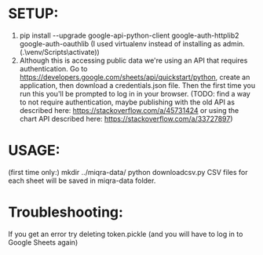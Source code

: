 
# SETUP:
1. pip install --upgrade google-api-python-client google-auth-httplib2 google-auth-oauthlib
  (I used virtualenv instead of installing as admin. (.\venv/Scripts\activate))
2. Although this is accessing public data we're using an API that requires authentication. 
  Go to https://developers.google.com/sheets/api/quickstart/python, create an application, then
  download a credentials.json file. Then the first time you run this you'll be prompted to log in
  in your browser.
  (TODO: find a way to not require authentication, maybe publishing with the old API 
  as described here: https://stackoverflow.com/a/45731424 
  or using the chart API described here: https://stackoverflow.com/a/33727897)

# USAGE:
  (first time only:) mkdir ../miqra-data/
  python downloadcsv.py
CSV files for each sheet will be saved in miqra-data folder.

# Troubleshooting:

If you get an error try deleting token.pickle (and you will have to log in to Google Sheets again)